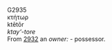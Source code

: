 <body>
  <p>G2935<br>  κτήτωρ  <br> ktētōr  <br><i>ktay‘-tore </i><br>From <a href="g2932.htm">2932</a>  an <i>owner:</i> - possessor.<br></p>
 </body>